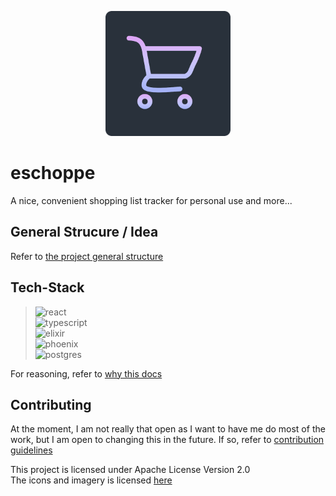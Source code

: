 <p align="center">
<img src="./web/public/icons/ez-cart-icon-small.png" width="200" />
</p>

<p align="center">
<h1> eschoppe </h1>
</p>

A nice, convenient shopping list tracker for personal use and more...

## General Strucure / Idea

Refer to [the project general structure](./docs/structure.md)

## Tech-Stack

> <img alt="react" src="https://img.shields.io/badge/-React-35BDB2?&style=for-the-badge&logo=react&logoColor=white"/><br>
> <img alt="typescript" src="https://img.shields.io/badge/-Typescript-blue?&style=for-the-badge&logo=typescript&logoColor=white"/><br>
> <img alt="elixir" src="https://img.shields.io/badge/-Elixir-blueviolet?&style=for-the-badge&logo=elixir&logoColor=white"/><br>
> <img alt="phoenix" src="https://img.shields.io/badge/-Phoenix-orange?&style=for-the-badge&logo=elixir&logoColor=white"/><br>
> <img alt="postgres" src="https://img.shields.io/badge/-PostgreSQL-336791?&style=for-the-badge&logo=postgresql&logoColor=white"/>

For reasoning, refer to [why this docs](./docs/why_tf_this.md)

## Contributing

At the moment, I am not really that open as I want to have me do most of the work, but I am open to changing this in the future. If so, refer to [contribution guidelines](./docs/how_tf_i_contribute.md)

This project is licensed under Apache License Version 2.0 <br>
The icons and imagery is licensed [here](./web/public/icons/license.pdf)
